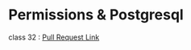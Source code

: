 # Permissions & Postgresql

class 32 : [Pull Request Link](https://github.com/Mohammad-Abdul-Ghafour/drf-api-permissions-postgres/pull/1)